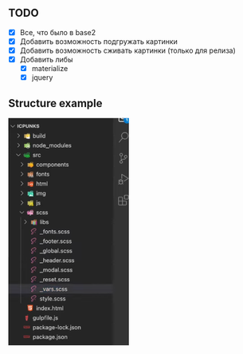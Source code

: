 ## TODO
- [x] Все, что было в base2
- [x] Добавить возможность подгружать картинки 
- [x] Добавить возможность сживать картинки (только для релиза)
- [x] Добавить либы
  - [x] materialize
  - [x] jquery

## Structure example
![Structure tree](./exmaple.png "Structure")

